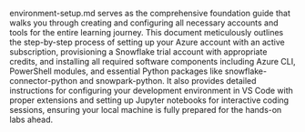 environment-setup.md serves as the comprehensive foundation guide that walks you through creating and configuring all necessary accounts and tools for the entire learning journey. This document meticulously outlines the step-by-step process of setting up your Azure account with an active subscription, provisioning a Snowflake trial account with appropriate credits, and installing all required software components including Azure CLI, PowerShell modules, and essential Python packages like snowflake-connector-python and snowpark-python. It also provides detailed instructions for configuring your development environment in VS Code with proper extensions and setting up Jupyter notebooks for interactive coding sessions, ensuring your local machine is fully prepared for the hands-on labs ahead.